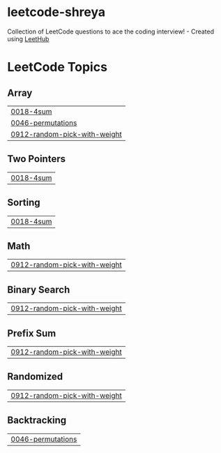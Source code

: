 # leetcode-shreya
Collection of LeetCode questions to ace the coding interview! - Created using [LeetHub](https://github.com/QasimWani/LeetHub)

<!---LeetCode Topics Start-->
# LeetCode Topics
## Array
|  |
| ------- |
| [0018-4sum](https://github.com/shreyasubhlok/leetcode-shreya/tree/master/0018-4sum) |
| [0046-permutations](https://github.com/shreyasubhlok/leetcode-shreya/tree/master/0046-permutations) |
| [0912-random-pick-with-weight](https://github.com/shreyasubhlok/leetcode-shreya/tree/master/0912-random-pick-with-weight) |
## Two Pointers
|  |
| ------- |
| [0018-4sum](https://github.com/shreyasubhlok/leetcode-shreya/tree/master/0018-4sum) |
## Sorting
|  |
| ------- |
| [0018-4sum](https://github.com/shreyasubhlok/leetcode-shreya/tree/master/0018-4sum) |
## Math
|  |
| ------- |
| [0912-random-pick-with-weight](https://github.com/shreyasubhlok/leetcode-shreya/tree/master/0912-random-pick-with-weight) |
## Binary Search
|  |
| ------- |
| [0912-random-pick-with-weight](https://github.com/shreyasubhlok/leetcode-shreya/tree/master/0912-random-pick-with-weight) |
## Prefix Sum
|  |
| ------- |
| [0912-random-pick-with-weight](https://github.com/shreyasubhlok/leetcode-shreya/tree/master/0912-random-pick-with-weight) |
## Randomized
|  |
| ------- |
| [0912-random-pick-with-weight](https://github.com/shreyasubhlok/leetcode-shreya/tree/master/0912-random-pick-with-weight) |
## Backtracking
|  |
| ------- |
| [0046-permutations](https://github.com/shreyasubhlok/leetcode-shreya/tree/master/0046-permutations) |
<!---LeetCode Topics End-->
